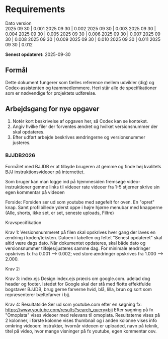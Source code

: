 # Requirements
Dato            version   
2025 09 30 |    0.001
2025 09 30 |    0.002
2025 09 30 |    0.003
2025 09 30 |    0.004
2025 09 30 |    0.005
2025 09 30 |    0.006
2025 09 30 |    0.007
2025 09 30 |    0.008
2025 09 30 |    0.009
2025 09 30 |    0.010
2025 09 30 |    0.011
2025 09 30 |    0.012

**Senest opdateret:** 2025-09-30

## Formål
Dette dokument fungerer som fælles reference mellem udvikler (dig) og Codex-assistenten og teammedlemmere. Heri står alle de specifikationer som er nødvendige for projektets udførelse.

## Arbejdsgang for nye opgaver
1. Notér kort beskrivelse af opgaven her, så Codex kan se kontekst.
2. Angiv hvilke filer der forventes ændret og hvilket versionsnummer der skal opdateres.
3. Efter udført arbejde beskrives ændringerne og versionsnummer justeres.


### BJJDB2026

Formålet med BJJDB er at tilbyde brugeren at gemme og finde høj kvalitets BJJ instruktionsvideoer på internettet. 

Som bruger kan man
    logge ind på hjemmesiden
    fremsøge video-instruktioner
    gemme links til videoer
    rate videoer fra 1-5 stjerner
    skrive sin egen kommentar på videoen

Forside:
Forsiden ser ud som youtube med søgefelt for oven. En "opret" knap. Samt profilbillede yderst oppe i højre hjørne
menubar med knapperne (Alle, shorts, ikke set, er set, seneste uploads, Filtre)



Kravspecifikation

Krav 1: Versionsnummeret på filen skal opskrives hver gang der laves en ændring i koden/teksten. Datoen i tabellen og feltet "Senest opdateret" skal altid være dags dato. Når dokumentet opdateres, skal både dato og versionsnummer tilføjes/justeres samme dag. For minimale ændringer opskrives fx fra 0.001 --> 0.002; ved store ændringer opskrives fra 1.000 --> 2.000.

Krav 2: 

Krav 3: index.ejs
Design index.ejs præcis om google.com. udelad dog header og footer.
Istedet for Google skal der stå med flotte effektfulde bogstaver BJJDB, brug gerne farverne hvid, blå, lilla, brun og sort som repræsenterer bæltefarver i bjj.

Krav 4: Resultatside
Ser ud som youtube.com efter en søgning fx: https://www.youtube.com/results?search_query=bjj
Efter søgning på fx "Omoplata" vises videoer med relevans til omoplata.
Resultaterne vises på 2 kolonner, i første kolonne vises thumbnail og i anden kolonne vises info omkring videoen: instruktør, hvornår videoen er uploaded, navn på teknik, titel på video, hvor mange visninger på fx youtube, egen kommentar osv.
